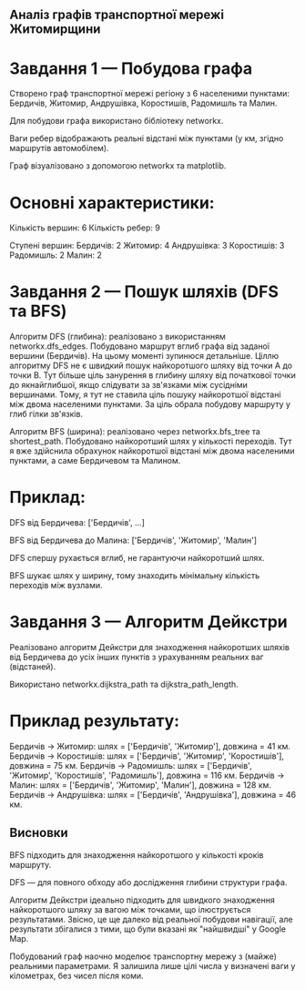 ## Аналіз графів транспортної мережі Житомирщини
 # Завдання 1 — Побудова графа
 Створено граф транспортної мережі регіону з 6 населеними пунктами: Бердичів, Житомир, Андрушівка, Коростишів, Радомишль та Малин.

 Для побудови графа використано бібліотеку networkx.

 Ваги ребер відображають реальні відстані між пунктами (у км, згідно маршрутів автомобілем).

 Граф візуалізовано з допомогою networkx та matplotlib.

 # Основні характеристики:

 Кількість вершин: 6 
 Кількість ребер: 9 

 Ступені вершин: 
 Бердичів: 2 
 Житомир: 4 
 Андрушівка: 3 
 Коростишів: 3 
 Радомишль: 2 
 Малин: 2 

 # Завдання 2 — Пошук шляхів (DFS та BFS)
 Алгоритм DFS (глибина): реалізовано з використанням networkx.dfs_edges. Побудовано маршрут вглиб графа від заданої вершини (Бердичів). На цьому моменті зупинюся детальніше. Ціллю алгоритму DFS не є швидкий пошук найкоротшого шляху від точки А до точки В. Тут більше ціль занурення в глибину шляху від початкової точки до якнайглибшої, якщо слідувати за зв'язками між сусідніми вершинами. Тому, я тут не ставила ціль пошуку найкоротшої відстані між двома населеними пунктами. За ціль обрала побудову маршруту у глиб гілки зв'язків.

 Алгоритм BFS (ширина): реалізовано через networkx.bfs_tree та shortest_path. Побудовано найкоротший шлях у кількості переходів. Тут я вже здійснила обрахунок найкоротшої відстані між двома населеними пунктами, а саме Бердичевом та Малином.

 # Приклад:
 DFS від Бердичева: ['Бердичів', ...]

 BFS від Бердичева до Малина: ['Бердичів', 'Житомир', 'Малин']

 DFS спершу рухається вглиб, не гарантуючи найкоротший шлях.

 BFS шукає шлях у ширину, тому знаходить мінімальну кількість переходів між вузлами.

 # Завдання 3 — Алгоритм Дейкстри
 Реалізовано алгоритм Дейкстри для знаходження найкоротших шляхів від Бердичева до усіх інших пунктів з урахуванням реальних ваг (відстаней).

 Використано networkx.dijkstra_path та dijkstra_path_length.

 # Приклад результату:
 Бердичів -> Житомир: шлях = ['Бердичів', 'Житомир'], довжина = 41 км. 
 Бердичів -> Коростишів: шлях = ['Бердичів', 'Житомир', 'Коростишів'], довжина = 75 км. 
 Бердичів -> Радомишль: шлях = ['Бердичів', 'Житомир', 'Коростишів', 'Радомишль'], довжина = 116 км. 
 Бердичів -> Малин: шлях = ['Бердичів', 'Житомир', 'Малин'], довжина = 128 км. 
 Бердичів -> Андрушівка: шлях = ['Бердичів', 'Андрушівка'], довжина = 46 км. 

## Висновки
 BFS підходить для знаходження найкоротшого у кількості кроків маршруту.

 DFS — для повного обходу або дослідження глибини структури графа.

 Алгоритм Дейкстри ідеально підходить для швидкого знаходження найкоротшого шляху за вагою між точками, що ілюструється результатами. Звісно, це ще далеко від реальної побудови навігації, але результати збігалися з тими, що були вказані як "найшвидші" у Google Map.

 Побудований граф наочно моделює транспортну мережу з (майже) реальними параметрами. Я залишила лише цілі числа у визначені ваги у кілометрах, без чисел після коми.
